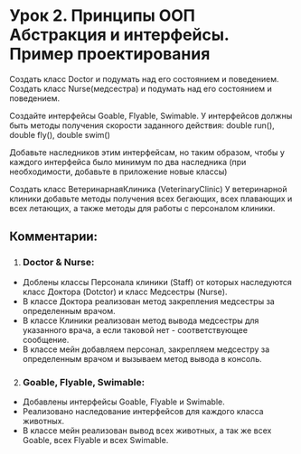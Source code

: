 # Урок 2. Принципы ООП Абстракция и интерфейсы. Пример проектирования
Создать класс Doctor и подумать над его состоянием и поведением. Создать класс Nurse(медсестра) и подумать над его состоянием и поведением.

Создайте интерфейсы Goable, Flyable, Swimable. У интерфейсов должны быть
методы получения скорости заданного действия: double run(), double fly(), double swim()

Добавьте наследников этим интерфейсам, но таким образом,
чтобы у каждого интерфейса было минимум по два наследника (при необходимости, добавьте в приложение новые классы)

Создать класс ВетеринарнаяКлиника (VeterinaryClinic)
У ветеринарной клиники добавьте методы получения всех бегающих, всех плавающих и всех летающих, а также методы для работы с персоналом клиники.

## Комментарии:
1) ### Doctor & Nurse:

- Доблены классы Персонала клиники (Staff) от которых наследуются класс Доктора (Dotctor) и класс Медсестры (Nurse).
- В классе Доктора реализован метод закрепления медсестры за определенным врачом. 
- В классе Клиники реализован метод вывода медсестры для указанного врача, а если таковой нет - соответствующее сообщение. 
- В классе мейн добавляем персонал, закрепляем медсестру за определенным врачом и вызываем метод вывода в консоль. 

2) ### Goable, Flyable, Swimable:

- Добавлены интерфейсы Goable, Flyable и Swimable. 
- Реализовано наследование интерфейсов для каждого класса животных. 
- В классе мейн реализован вывод всех животных, а так же всех Goable, всех Flyable  и всех Swimable.